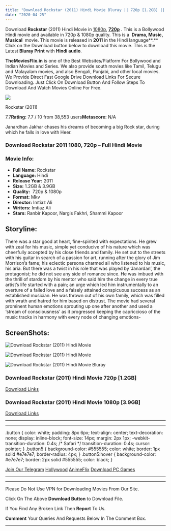 ```yaml
---
title: "Download Rockstar (2011) Hindi Movie Bluray || 720p [1.2GB] || 1080p [3.9GB]"
date: "2020-04-25"
---
```


Download **Rockstar** (2011) Hindi Movie in [1080p](https://1moviesflix.com/1080p-movies/), [**720p**](https://1moviesflix.com/720p-movies/) . This is a Bollywood Hindi movie and available in 720p & 1080p quality. This is a  **Drama, Music, Musical**  movie. This movie is released in **2011** in the Hindi language**.** Click on the Download button below to download this movie. This is the Latest **Bluray Print** with **Hindi audio**.

**TheMoviesFlix.in** is one of the Best Websites/Platform For Bollywood and Indian Movies and Series. We also provide south movies like Tamil, Telugu and Malayalam movies, and also Bengali, Punjabi, and other local movies. We Provide Direct Fast Google Drive Download Links For Secure Downloading. Just Click On Download Button And Follow Steps To Download And Watch Movies Online For Free.

[![](https://m.media-amazon.com/images/M/MV5BOTc3NzAxMjg4M15BMl5BanBnXkFtZTcwMDc2ODQwNw@@._V1_SX300.jpg)](https://www.imdb.com/title/tt1839596/ "Rockstar")

Rockstar (2011)

7.7**Rating:** 7.7 / 10 from 38,553 users**Metascore:** N/A

Janardhan Jakhar chases his dreams of becoming a big Rock star, during which he falls in love with Heer.

### Download Rockstar 2011 1080, 720p – Full Hindi Movie

### Movie Info:

- **Full Name:** Rockstar
- **Language:** Hindi
- **Release Year:** 2011
- **Size:** 1.2GB & 3.9GB
- **Quality:**  720p & 1080p
- **Format:** Mkv
- **Director:** Imtiaz Ali
- **Writers:** Imtiaz Ali
- **Stars:** Ranbir Kapoor, Nargis Fakhri, Shammi Kapoor

## Storyline:

There was a star good at heart, fine-spirited with expectations. He grew with zeal for his music, simple yet conducive of his nature which was cheerfully accepted by his close friends and family. He set out to the streets with his guitar in search of a passion for art, running after the glory of Jim Morrison’s fame; his eclectic persona charmed all who listened to his music, his aria. But there was a twist in his role that was played by ‘Janardan’, the protagonist; he did not see any side of romance since. He was imbued with the thrill of stardom by his mentor who said him the change in every true artist’s life started with a pain; an urge which led him instrumentally to an overture of a failed love and a falsely attained conspicuous success as an established musician. He was thrown out of his own family, which was filled with wrath and hatred for him based on distrust. The movie had several prominent human emotions sprouting up one after another and used a ‘stream of consciousness’ as it progressed keeping the capriccioso of the music tracks in harmony with every node of changing emotions-

## ScreenShots:

![Download Rockstar (2011) Hindi Movie](https://i.pinimg.com/originals/55/6a/2f/556a2fc5a10cfdc5fdf992484f3913a7.jpg)

![Download Rockstar (2011) Hindi Movie](https://i.ytimg.com/vi/mJkH7jSFrU8/maxresdefault.jpg)

![Download Rockstar (2011) Hindi Movie Bluray](https://speakingchic.files.wordpress.com/2011/11/press6-copy.jpg)

### Download Rockstar (2011) Hindi Movie 720p \[1.2GB\]

[Download Links](https://1moviesflix.com?a270777880=UUlvMFVoWU5kb3ZpYm1GdHJsK3N1eWJGVzB6SjhIZEd3SDI4M1cwZGtqa3p1TDB0OGtXc09Gc2YwV1pURFhmbDM4c3BmYVY2cHVrNVRORVk1bVcyL3JKaUhkc21LNFlLUEY2MTRrNmMvS2s9)

### Download Rockstar (2011) Hindi Movie 1080p \[3.9GB\] 

[Download Links](https://1moviesflix.com?a270777880=UUlvMFVoWU5kb3ZpYm1GdHJsK3N1eWJGVzB6SjhIZEd3SDI4M1cwZGtqa3p1TDB0OGtXc09Gc2YwV1pURFhmbGxNaUwzYzNleFNLeG8xUDc0SEt0OHMrLyt1OXZzVjRJWk9wb1VkY2dzVDQ9)

* * *

* * *

.button { color: white; padding: 8px 6px; text-align: center; text-decoration: none; display: inline-block; font-size: 14px; margin: 2px 1px; -webkit-transition-duration: 0.4s; /\* Safari \*/ transition-duration: 0.4s; cursor: pointer; } .button5 { background-color: #555555; color: white; border: 1px solid #e7e7e7; border-radius: 4px; } .button5:hover { background-color: #e7e7e7; border: 2px solid #555555; color: black; }

[Join Our Telegram](http://gdrivepro.xyz/join.php) [Hollywood](https://moviesverse.com/) [AnimeFlix](https://animeflix.in/) [Download PC Games](https://gamesflix.net/)  

* * *

* * *

  

Please Do Not Use VPN for Downloading Movies From Our Site.

Click On The Above **Download Button** to Download File.

If You Find Any Broken Link Then **Report** To Us.

**Comment** Your Queries And Requests Below In The Comment Box.

* * *
